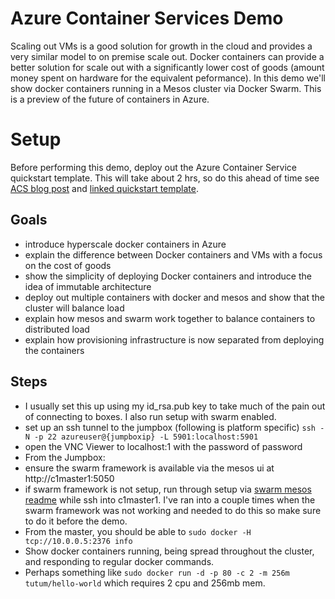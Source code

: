 # Azure Container Services Demo
Scaling out VMs is a good solution for growth in the cloud and provides a very similar model to on premise scale out.
Docker containers can provide a better solution for scale out with a significantly lower cost of goods
(amount money spent on hardware for the equivalent peformance). In this demo we'll show docker containers running in
a Mesos cluster via Docker Swarm. This is a preview of the future of containers in Azure.

# Setup

Before performing this demo, deploy out the Azure Container Service quickstart template. This will take about 2 hrs, so
do this ahead of time see [ACS blog post](https://azure.microsoft.com/en-us/blog/azure-container-service-now-and-the-future/) and
[linked quickstart template](https://github.com/Azure/azure-quickstart-templates/tree/master/mesos-swarm-marathon).

## Goals
- introduce hyperscale docker containers in Azure
- explain the difference between Docker containers and VMs with a focus on the cost of goods
- show the simplicity of deploying Docker containers and introduce the idea of immutable architecture
- deploy out multiple containers with docker and mesos and show that the cluster will balance load
- explain how mesos and swarm work together to balance containers to distributed load
- explain how provisioning infrastructure is now separated from deploying the containers

## Steps
- I usually set this up using my id_rsa.pub key to take much of the pain out of connecting to boxes. I also run setup with swarm enabled.
- set up an ssh tunnel to the jumpbox (following is platform specific) `ssh -N -p 22 azureuser@{jumpboxip} -L 5901:localhost:5901`
- open the VNC Viewer to localhost:1 with the password of password
- From the Jumpbox:
 - ensure the swarm framework is available via the mesos ui at http://c1master1:5050
 - if swarm framework is not setup, run through setup via [swarm mesos readme](https://github.com/docker/swarm/tree/master/cluster/mesos) while ssh into c1master1.
  I've ran into a couple times when the swarm framework was not working and needed to do this so make sure to do it before the demo.
 - From the master, you should be able to `sudo docker -H tcp://10.0.0.5:2376 info`
 - Show docker containers running, being spread throughout the cluster, and responding to regular docker commands.
  - Perhaps something like `sudo docker run -d -p 80 -c 2 -m 256m tutum/hello-world` which requires 2 cpu and 256mb mem.
